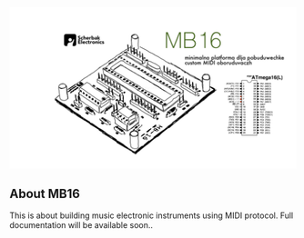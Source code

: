 <p align="center"><img src="img/MB16_banner_master.png"></p>



## About MB16

This is about building music electronic instruments using MIDI protocol.
Full documentation will be available soon..
